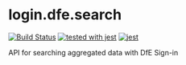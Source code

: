 # login.dfe.search
[![Build Status](https://travis-ci.org/DFE-Digital/login.dfe.search.svg?branch=master)](https://travis-ci.org/DFE-Digital/login.dfe.search)
[![tested with jest](https://img.shields.io/badge/tested_with-jest-99424f.svg)](https://github.com/facebook/jest) [![jest](https://jestjs.io/img/jest-badge.svg)](https://github.com/facebook/jest)

API for searching aggregated data with DfE Sign-in

